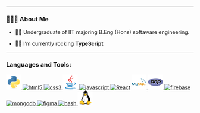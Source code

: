 <hr>
<h3> 👨🏻‍💻 About Me </h3>

- 👨‍🎓 Undergraduate of IIT majoring B.Eng (Hons) softaware engineering.

- 👨‍💻 I’m currently rocking **TypeScript**

<!-- - 📫 Reach me: **bimsara.20211450@iit.ac.lk** -->
<hr>

<h3 align="left">Languages and Tools:</h3>
<p align="left"> 
            <a href="https://www.python.org" target="_blank" rel="noreferrer"> <img src="https://raw.githubusercontent.com/devicons/devicon/master/icons/python/python-original.svg" alt="python" width="40" height="40"/> </a>
            <a href="https://www.w3.org/html/" target="_blank"> <img
            src="https://cdn.worldvectorlogo.com/logos/html-1.svg" alt="html5"
            width="40" height="40" /> </a>
            <a href="https://www.w3schools.com/css/" target="_blank"> <img 
            src="https://cdn.worldvectorlogo.com/logos/css-3.svg" alt="css3"
            width="40" height="40" /> </a>
            <a href="https://www.java.com" target="_blank" rel="noreferrer"> <img src="https://raw.githubusercontent.com/devicons/devicon/master/icons/java/java-original.svg"              alt="java" width="40" height="40"/> </a>
            <a href="https://developer.mozilla.org/en-US/docs/Web/JavaScript"
            target="_blank"> <img
            src="https://img.icons8.com/color/48/000000/javascript.png"
            alt="javascript" width="40" height="40" /> </a>
             <a href="https://reactjs.org/" target="_blank"> <img
            src="https://www.vectorlogo.zone/logos/reactjs/reactjs-icon.svg" alt="React" width="40" height="40" /></a>
             <!-- <a href="https://www.gatsbyjs.com/" target="_blank"> <img
            src="https://www.vectorlogo.zone/logos/gatsbyjs/gatsbyjs-icon.svg" alt="React" width="40" height="40" /></a>
            <a href="https://nextjs.org/" target="_blank"> <img
            src="https://cdn.worldvectorlogo.com/logos/next-js.svg" alt="nextjs" width="40" height="40" /></a>
            <a href="https://tailwindcss.com/" target="_blank"> <img
            src="https://cdn.worldvectorlogo.com/logos/tailwindcss.svg" alt="tailwind" width="40" height="40" /></a>
             <a href="https://graphql.org/" target="_blank"> <img
            src="https://www.vectorlogo.zone/logos/graphql/graphql-icon.svg" alt="React" width="40" height="40" /></a> -->
            <a href="https://www.mysql.com/" target="_blank" rel="noreferrer"> <img src="https://raw.githubusercontent.com/devicons/devicon/master/icons/mysql/mysql-original-wordmark.svg" alt="mysql" width="40" height="40"/> </a>
            <a href="https://www.php.net" target="_blank" rel="noreferrer"> <img src="https://raw.githubusercontent.com/devicons/devicon/master/icons/php/php-original.svg" alt="php" width="40" height="40"/> </a>
            <a href="https://firebase.google.com/" target="_blank"> <img
            src="https://www.vectorlogo.zone/logos/firebase/firebase-icon.svg" alt="firebase" width="40" height="40" /></a>
            <a href="https://www.mongodb.com/" target="_blank"> <img
            src="https://www.vectorlogo.zone/logos/mongodb/mongodb-icon.svg" alt="mongodb"
            width="40" height="40" /> </a>
            <a href="https://www.figma.com/" target="_blank" rel="noreferrer"> <img src="https://www.vectorlogo.zone/logos/figma/figma-icon.svg" alt="figma" width="40"                     height="40"/> </a>
            <a href="https://www.gnu.org/software/bash/" target="_blank" rel="noreferrer"> <img src="https://www.vectorlogo.zone/logos/gnu_bash/gnu_bash-icon.svg" alt="bash" width="40" height="40"/> </a>
            <a href="https://www.linux.org/" target="_blank" rel="noreferrer"> <img src="https://raw.githubusercontent.com/devicons/devicon/master/icons/linux/linux-original.svg" alt="linux" width="40" height="40"/> </a>
            
</p>
